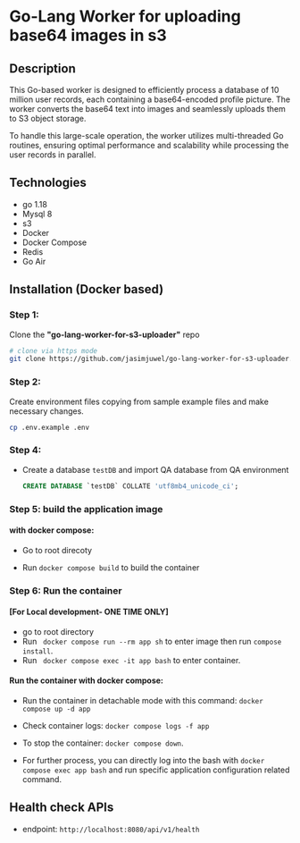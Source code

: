 # Go-Lang Worker for uploading base64 images in s3

## Description
This Go-based worker is designed to efficiently process a database of 10 million user records, each containing a base64-encoded profile picture. The worker converts the base64 text into images and seamlessly uploads them to S3 object storage.

To handle this large-scale operation, the worker utilizes multi-threaded Go routines, ensuring optimal performance and scalability while processing the user records in parallel.

## Technologies
- go 1.18
- Mysql 8
- s3
- Docker
- Docker Compose
- Redis
- Go Air

## Installation (Docker based)

### Step 1:
Clone the **"go-lang-worker-for-s3-uploader"** repo

```sh
# clone via https mode
git clone https://github.com/jasimjuwel/go-lang-worker-for-s3-uploader.git
```

### Step 2:
Create environment files copying from sample example files and make necessary changes.

```sh
cp .env.example .env
```
### Step 4:

- Create a database `testDB` and import QA database from QA environment

    ```sql
    CREATE DATABASE `testDB` COLLATE 'utf8mb4_unicode_ci';
    ```

### Step 5: build the application image

#### with docker compose:
- Go to root direcoty

- Run `docker compose build` to build the container

### Step 6: Run the container

#### [For Local development- ONE TIME ONLY]

- go to root directory
- Run ` docker compose run --rm app sh` to enter image then run `compose install`.
- Run ` docker compose exec -it app bash` to enter container.


#### Run the container with docker compose:
- Run the container in detachable mode with this command: `docker compose up -d app`

- Check container logs: `docker compose logs -f app`

- To stop the container: `docker compose down`.

- For further process, you can directly log into the bash with `docker compose exec app bash` and run specific application configuration related command.

## Health check APIs

- endpoint: `http://localhost:8080/api/v1/health`
